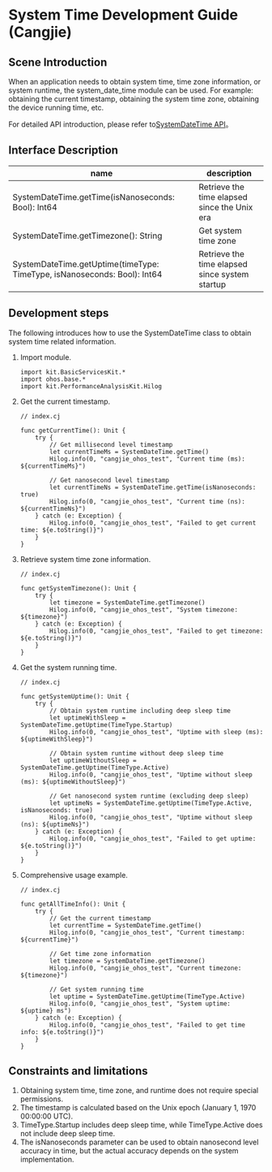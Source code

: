 # System Time Development Guide (Cangjie)

## Scene Introduction

When an application needs to obtain system time, time zone information, or system runtime, the system_date_time module can be used. For example: obtaining the current timestamp, obtaining the system time zone, obtaining the device running time, etc.

For detailed API introduction, please refer to[SystemDateTime API](../../../reference/source_en/BasicServicesKit/cj-apis-system_date_time.md)。

## Interface Description

| name | description |
| -------- | -------- |
| SystemDateTime.getTime(isNanoseconds: Bool): Int64 | Retrieve the time elapsed since the Unix era |
| SystemDateTime.getTimezone(): String | Get system time zone |
| SystemDateTime.getUptime(timeType: TimeType, isNanoseconds: Bool): Int64 | Retrieve the time elapsed since system startup |

## Development steps

The following introduces how to use the SystemDateTime class to obtain system time related information.

1. Import module.

    <!-- compile -->

    ```cangjie
    import kit.BasicServicesKit.*
    import ohos.base.*
    import kit.PerformanceAnalysisKit.Hilog
    ```

2. Get the current timestamp.

    <!-- compile -->

    ```cangjie
    // index.cj
    
    func getCurrentTime(): Unit {
        try {
            // Get millisecond level timestamp
            let currentTimeMs = SystemDateTime.getTime()
            Hilog.info(0, "cangjie_ohos_test", "Current time (ms): ${currentTimeMs}")
            
            // Get nanosecond level timestamp
            let currentTimeNs = SystemDateTime.getTime(isNanoseconds: true)
            Hilog.info(0, "cangjie_ohos_test", "Current time (ns): ${currentTimeNs}")
        } catch (e: Exception) {
            Hilog.info(0, "cangjie_ohos_test", "Failed to get current time: ${e.toString()}")
        }
    }
    ```

3. Retrieve system time zone information.

    <!-- compile -->

    ```cangjie
    // index.cj
    
    func getSystemTimezone(): Unit {
        try {
            let timezone = SystemDateTime.getTimezone()
            Hilog.info(0, "cangjie_ohos_test", "System timezone: ${timezone}")
        } catch (e: Exception) {
            Hilog.info(0, "cangjie_ohos_test", "Failed to get timezone: ${e.toString()}")
        }
    }
    ```

4. Get the system running time.

    <!-- compile -->

    ```cangjie
    // index.cj
    
    func getSystemUptime(): Unit {
        try {
            // Obtain system runtime including deep sleep time
            let uptimeWithSleep = SystemDateTime.getUptime(TimeType.Startup)
            Hilog.info(0, "cangjie_ohos_test", "Uptime with sleep (ms): ${uptimeWithSleep}")
            
            // Obtain system runtime without deep sleep time
            let uptimeWithoutSleep = SystemDateTime.getUptime(TimeType.Active)
            Hilog.info(0, "cangjie_ohos_test", "Uptime without sleep (ms): ${uptimeWithoutSleep}")
            
            // Get nanosecond system runtime (excluding deep sleep)
            let uptimeNs = SystemDateTime.getUptime(TimeType.Active, isNanoseconds: true)
            Hilog.info(0, "cangjie_ohos_test", "Uptime without sleep (ns): ${uptimeNs}")
        } catch (e: Exception) {
            Hilog.info(0, "cangjie_ohos_test", "Failed to get uptime: ${e.toString()}")
        }
    }
    ```

5. Comprehensive usage example.

    <!-- compile -->

    ```cangjie
    // index.cj
    
    func getAllTimeInfo(): Unit {
        try {
            // Get the current timestamp
            let currentTime = SystemDateTime.getTime()
            Hilog.info(0, "cangjie_ohos_test", "Current timestamp: ${currentTime}")
            
            // Get time zone information
            let timezone = SystemDateTime.getTimezone()
            Hilog.info(0, "cangjie_ohos_test", "Current timezone: ${timezone}")
            
            // Get system running time
            let uptime = SystemDateTime.getUptime(TimeType.Active)
            Hilog.info(0, "cangjie_ohos_test", "System uptime: ${uptime} ms")
        } catch (e: Exception) {
            Hilog.info(0, "cangjie_ohos_test", "Failed to get time info: ${e.toString()}")
        }
    }
    ```

## Constraints and limitations

1. Obtaining system time, time zone, and runtime does not require special permissions.
2. The timestamp is calculated based on the Unix epoch (January 1, 1970 00:00:00 UTC).
3. TimeType.Startup includes deep sleep time, while TimeType.Active does not include deep sleep time.
4. The isNanoseconds parameter can be used to obtain nanosecond level accuracy in time, but the actual accuracy depends on the system implementation.
